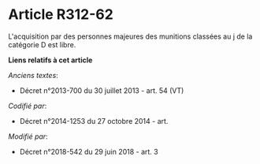 # Article R312-62

L'acquisition par des personnes majeures des munitions classées au j de la catégorie D est libre.

**Liens relatifs à cet article**

_Anciens textes_:

  - Décret n°2013-700 du 30 juillet 2013 - art. 54 (VT)

_Codifié par_:

  - Décret n°2014-1253 du 27 octobre 2014 - art.

_Modifié par_:

  - Décret n°2018-542 du 29 juin 2018 - art. 3
